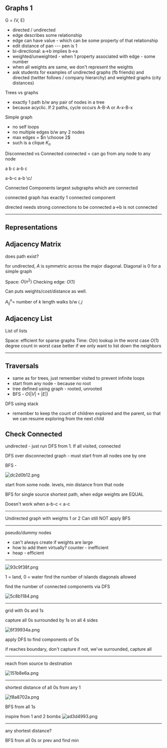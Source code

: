 Graphs 1
--------


G = (V, E)

- directed / undirected
- edge describes some relationship
- edge can have value - which can be some property of that relationship
- edit distance of pan --- pen is 1
- bi-directional: a->b implies b->a
- weighted/unweighted - when 1 property associated with edge - some number
- when all weights are same, we don't represent the weights
- ask students for examples of undirected graphs (fb friends) and directed (twitter follows / company hierarchy) and weighted graphs (city distances)

Trees vs graphs
- exactly 1 path b/w any pair of nodes in a tree
- because acyclic. If 2 paths, cycle occurs A-B-A or A-x-B-x

Simple graph
- no self loops
- no multiple edges b/w any 2 nodes
- max edges = $n \choose 2$
- such is a clique $K_{n}$


Disconnected vs Connected
connected = can go from any node to any node

a b c
a-b c

a-b-c
a-b
\c/

Connected Components
largest subgraphs which are connected

connected graph has exactly 1 connected component

directed needs strong connections to be connected
a->b is not connected
-- --

Representations
---------------

Adjacency Matrix
----------------
does path exist?

for undirected, $A$ is symmetric across the major diagonal.
Diagonal is 0 for a simple graph

Space: $O(n^2)$
Checking edge: $O(1)$

Can puts weights/cost/distance as well.

$A^n_{ij} =$ number of $k$ length walks b/w $i, j$

Adjacency List
--------------

List of lists

Space: efficient for sparse graphs
Time: $O(n)$ lookup in the worst case
$O(1)$ degree count in worst case
better if we only want to list down the neighbors

-- --

Traversals
----------

- same as for trees, just remember visited to prevent infinite loops
- start from any node - because no root
- tree defined using graph - rooted, unrooted
- BFS - $O(|V| + |E|)$


DFS using stack
- remember to keep the count of children explored and the parent, so that we can resume exploring from the next child


Check Connected
---------------

undirected - just run DFS from 1. If all visited, connected

DFS over disconnected graph - must start from all nodes one by one

BFS - 

![dc2d0b12.png](:storage/30547dac-c72e-46b3-86e3-479b31df3a42/dc2d0b12.png)

start from some node.
levels, min distance from that node

BFS for single source shortest path, when edge weights are EQUAL

Doesn't work when a-b-c < a-c

-- --

Undirected graph with weights 1 or 2
Can still NOT apply BFS

-- --

pseudo/dummy nodes
- can't always create if weights are large
- how to add them virtually? counter - inefficient
- heap - efficient

-- --

![93c9f38f.png](:storage/30547dac-c72e-46b3-86e3-479b31df3a42/93c9f38f.png)

1 = land, 0 = water
find the number of islands
diagonals allowed

find the number of connected components via DFS

![5c8b1184.png](:storage/30547dac-c72e-46b3-86e3-479b31df3a42/5c8b1184.png)
-- --

grid with 0s and 1s

capture all 0s surrounded by 1s on all 4 sides

![6f39934a.png](:storage/30547dac-c72e-46b3-86e3-479b31df3a42/6f39934a.png)

apply DFS to find components of 0s

if reaches boundary, don't capture
if not, we've surrounded, capture all

-- --

reach from source to destination

![151b8e6a.png](:storage/30547dac-c72e-46b3-86e3-479b31df3a42/151b8e6a.png)

-- --

shortest distance of all 0s from any 1

![f8a8702a.png](:storage/30547dac-c72e-46b3-86e3-479b31df3a42/f8a8702a.png)

BFS from all 1s

inspire from 1 and 2 bombs
![ad3d4993.png](:storage/30547dac-c72e-46b3-86e3-479b31df3a42/ad3d4993.png)


-- --

any shortest distance?

BFS from all 0s
or prev and find min

